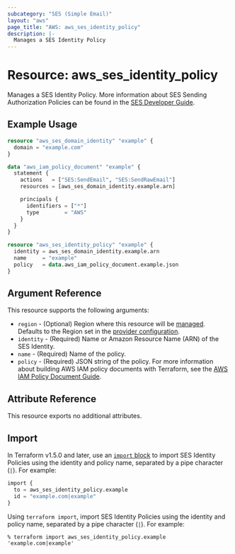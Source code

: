 ```yaml
---
subcategory: "SES (Simple Email)"
layout: "aws"
page_title: "AWS: aws_ses_identity_policy"
description: |-
  Manages a SES Identity Policy
---
```


# Resource: aws_ses_identity_policy

Manages a SES Identity Policy. More information about SES Sending Authorization Policies can be found in the [SES Developer Guide](https://docs.aws.amazon.com/ses/latest/DeveloperGuide/sending-authorization-policies.html).

## Example Usage

```terraform
resource "aws_ses_domain_identity" "example" {
  domain = "example.com"
}

data "aws_iam_policy_document" "example" {
  statement {
    actions   = ["SES:SendEmail", "SES:SendRawEmail"]
    resources = [aws_ses_domain_identity.example.arn]

    principals {
      identifiers = ["*"]
      type        = "AWS"
    }
  }
}

resource "aws_ses_identity_policy" "example" {
  identity = aws_ses_domain_identity.example.arn
  name     = "example"
  policy   = data.aws_iam_policy_document.example.json
}
```

## Argument Reference

This resource supports the following arguments:

* `region` - (Optional) Region where this resource will be [managed](https://docs.aws.amazon.com/general/latest/gr/rande.html#regional-endpoints). Defaults to the Region set in the [provider configuration](https://registry.terraform.io/providers/hashicorp/aws/latest/docs#aws-configuration-reference).
* `identity` - (Required) Name or Amazon Resource Name (ARN) of the SES Identity.
* `name` - (Required) Name of the policy.
* `policy` - (Required) JSON string of the policy. For more information about building AWS IAM policy documents with Terraform, see the [AWS IAM Policy Document Guide](https://learn.hashicorp.com/terraform/aws/iam-policy).

## Attribute Reference

This resource exports no additional attributes.

## Import

In Terraform v1.5.0 and later, use an [`import` block](https://developer.hashicorp.com/terraform/language/import) to import SES Identity Policies using the identity and policy name, separated by a pipe character (`|`). For example:

```terraform
import {
  to = aws_ses_identity_policy.example
  id = "example.com|example"
}
```

Using `terraform import`, import SES Identity Policies using the identity and policy name, separated by a pipe character (`|`). For example:

```console
% terraform import aws_ses_identity_policy.example 'example.com|example'
```
